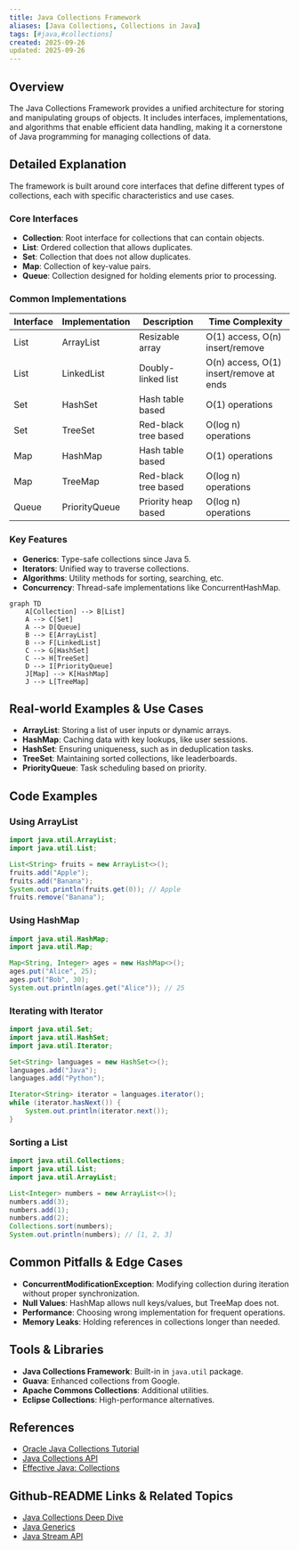```yaml
---
title: Java Collections Framework
aliases: [Java Collections, Collections in Java]
tags: [#java,#collections]
created: 2025-09-26
updated: 2025-09-26
---
```


## Overview

The Java Collections Framework provides a unified architecture for storing and manipulating groups of objects. It includes interfaces, implementations, and algorithms that enable efficient data handling, making it a cornerstone of Java programming for managing collections of data.

## Detailed Explanation

The framework is built around core interfaces that define different types of collections, each with specific characteristics and use cases.

### Core Interfaces

- **Collection**: Root interface for collections that can contain objects.
- **List**: Ordered collection that allows duplicates.
- **Set**: Collection that does not allow duplicates.
- **Map**: Collection of key-value pairs.
- **Queue**: Collection designed for holding elements prior to processing.

### Common Implementations

| Interface | Implementation | Description | Time Complexity |
|-----------|----------------|-------------|-----------------|
| List | ArrayList | Resizable array | O(1) access, O(n) insert/remove |
| List | LinkedList | Doubly-linked list | O(n) access, O(1) insert/remove at ends |
| Set | HashSet | Hash table based | O(1) operations |
| Set | TreeSet | Red-black tree based | O(log n) operations |
| Map | HashMap | Hash table based | O(1) operations |
| Map | TreeMap | Red-black tree based | O(log n) operations |
| Queue | PriorityQueue | Priority heap based | O(log n) operations |

### Key Features

- **Generics**: Type-safe collections since Java 5.
- **Iterators**: Unified way to traverse collections.
- **Algorithms**: Utility methods for sorting, searching, etc.
- **Concurrency**: Thread-safe implementations like ConcurrentHashMap.

```mermaid
graph TD
    A[Collection] --> B[List]
    A --> C[Set]
    A --> D[Queue]
    B --> E[ArrayList]
    B --> F[LinkedList]
    C --> G[HashSet]
    C --> H[TreeSet]
    D --> I[PriorityQueue]
    J[Map] --> K[HashMap]
    J --> L[TreeMap]
```

## Real-world Examples & Use Cases

- **ArrayList**: Storing a list of user inputs or dynamic arrays.
- **HashMap**: Caching data with key lookups, like user sessions.
- **HashSet**: Ensuring uniqueness, such as in deduplication tasks.
- **TreeSet**: Maintaining sorted collections, like leaderboards.
- **PriorityQueue**: Task scheduling based on priority.

## Code Examples

### Using ArrayList

```java
import java.util.ArrayList;
import java.util.List;

List<String> fruits = new ArrayList<>();
fruits.add("Apple");
fruits.add("Banana");
System.out.println(fruits.get(0)); // Apple
fruits.remove("Banana");
```

### Using HashMap

```java
import java.util.HashMap;
import java.util.Map;

Map<String, Integer> ages = new HashMap<>();
ages.put("Alice", 25);
ages.put("Bob", 30);
System.out.println(ages.get("Alice")); // 25
```

### Iterating with Iterator

```java
import java.util.Set;
import java.util.HashSet;
import java.util.Iterator;

Set<String> languages = new HashSet<>();
languages.add("Java");
languages.add("Python");

Iterator<String> iterator = languages.iterator();
while (iterator.hasNext()) {
    System.out.println(iterator.next());
}
```

### Sorting a List

```java
import java.util.Collections;
import java.util.List;
import java.util.ArrayList;

List<Integer> numbers = new ArrayList<>();
numbers.add(3);
numbers.add(1);
numbers.add(2);
Collections.sort(numbers);
System.out.println(numbers); // [1, 2, 3]
```

## Common Pitfalls & Edge Cases

- **ConcurrentModificationException**: Modifying collection during iteration without proper synchronization.
- **Null Values**: HashMap allows null keys/values, but TreeMap does not.
- **Performance**: Choosing wrong implementation for frequent operations.
- **Memory Leaks**: Holding references in collections longer than needed.

## Tools & Libraries

- **Java Collections Framework**: Built-in in `java.util` package.
- **Guava**: Enhanced collections from Google.
- **Apache Commons Collections**: Additional utilities.
- **Eclipse Collections**: High-performance alternatives.

## References

- [Oracle Java Collections Tutorial](https://docs.oracle.com/javase/tutorial/collections/)
- [Java Collections API](https://docs.oracle.com/en/java/javase/17/docs/api/java.base/java/util/package-summary.html)
- [Effective Java: Collections](https://www.amazon.com/Effective-Java-Joshua-Bloch/dp/0134685997)

## Github-README Links & Related Topics

- [Java Collections Deep Dive](../java-collections-deep-dive/)
- [Java Generics](../java-generics/)
- [Java Stream API](../java-stream-api-and-functional-programming/)